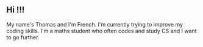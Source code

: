 ## Hi !!!

My name's Thomas and I'm French. I'm currently trying to improve my coding skills. I'm a maths student who often codes and study CS and I want to go further.

<!---
LINKEDIN
--->
